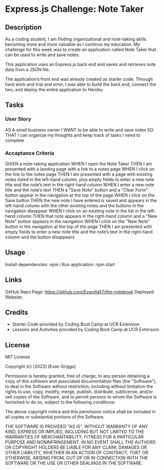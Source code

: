 # Express.js Challenge: Note Taker

## Description

As a coding student, I am finding organizational and note-taking skills becoming more and more valuable as I continue my education. My challenge for this week was to create an application called Note Taker that can be used to write and save notes.

This application uses an Express.js back end and saves and retrieves note data from a JSON file.

The application’s front end was already created as starter code. Through hard work and trial and error, I was able to build the back end, connect the two, and deploy the entire application to Heroku.

## Tasks 

### User Story
AS A small business owner
I WANT to be able to write and save notes
SO THAT I can organize my thoughts and keep track of tasks I need to complete

### Accaptance Criteria
GIVEN a note-taking application
WHEN I open the Note Taker
THEN I am presented with a landing page with a link to a notes page
WHEN I click on the link to the notes page
THEN I am presented with a page with existing notes listed in the left-hand column, plus empty fields to enter a new note title and the note’s text in the right-hand column
WHEN I enter a new note title and the note’s text
THEN a "Save Note" button and a "Clear Form" button appear in the navigation at the top of the page
WHEN I click on the Save button
THEN the new note I have entered is saved and appears in the left-hand column with the other existing notes and the buttons in the navigation disappear
WHEN I click on an existing note in the list in the left-hand column
THEN that note appears in the right-hand column and a "New Note" button appears in the navigation
WHEN I click on the "New Note" button in the navigation at the top of the page
THEN I am presented with empty fields to enter a new note title and the note’s text in the right-hand column and the button disappears

## Usage

Install dependencies: npm i
Run application: npm start

## Links
GitHub Repo Page: https://github.com/Evanilla57/the-notebook
Deployed Website: 

## Credits

- Starter Code provided by Coding Boot Camp at UCR Extension
- Lessons and Activities provided by Coding Boot Camp at UCR Extension

## License

MIT License

Copyright (c) [2023] [Evan Griggs]

Permission is hereby granted, free of charge, to any person obtaining a copy
of this software and associated documentation files (the "Software"), to deal
in the Software without restriction, including without limitation the rights
to use, copy, modify, merge, publish, distribute, sublicense, and/or sell
copies of the Software, and to permit persons to whom the Software is
furnished to do so, subject to the following conditions:

The above copyright notice and this permission notice shall be included in all
copies or substantial portions of the Software.

THE SOFTWARE IS PROVIDED "AS IS", WITHOUT WARRANTY OF ANY KIND, EXPRESS OR
IMPLIED, INCLUDING BUT NOT LIMITED TO THE WARRANTIES OF MERCHANTABILITY,
FITNESS FOR A PARTICULAR PURPOSE AND NONINFRINGEMENT. IN NO EVENT SHALL THE
AUTHORS OR COPYRIGHT HOLDERS BE LIABLE FOR ANY CLAIM, DAMAGES OR OTHER
LIABILITY, WHETHER IN AN ACTION OF CONTRACT, TORT OR OTHERWISE, ARISING FROM,
OUT OF OR IN CONNECTION WITH THE SOFTWARE OR THE USE OR OTHER DEALINGS IN THE
SOFTWARE.